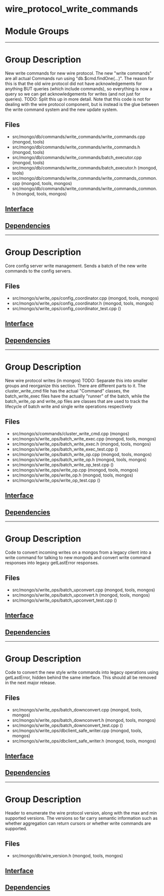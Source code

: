 # wire\_protocol\_write\_commands

# Module Groups

-------------

# Group Description
New write commands for new wire protocol. The new "write commands" are all actual Commands run  using "db.$cmd.findOne(...)". The reason for this is that the old wire protocol did not have  acknowledgements for anything BUT queries (which include commands), so everything is now a query  so we can get acknowledgements for writes (and not just for queries).
TODO: Split this up in more detail.  Note that this code is not for dealing with the wire protocol component, but is instead is the glue between the write command system and the new update system.

## Files
- src/mongo/db/commands/write\_commands/write\_commands.cpp   (mongod, tools)
- src/mongo/db/commands/write\_commands/write\_commands.h   (mongod, tools)
- src/mongo/db/commands/write\_commands/batch\_executor.cpp   (mongod, tools)
- src/mongo/db/commands/write\_commands/batch\_executor.h   (mongod, tools)
- src/mongo/db/commands/write\_commands/write\_commands\_common.cpp   (mongod, tools, mongos)
- src/mongo/db/commands/write\_commands/write\_commands\_common.h   (mongod, tools, mongos)

## [Interface](interface/0)

## [Dependencies](dependencies/0)

-------------

# Group Description
Core config server write management.  Sends a batch of the new write commands to the config servers.

## Files
- src/mongo/s/write\_ops/config\_coordinator.cpp   (mongod, tools, mongos)
- src/mongo/s/write\_ops/config\_coordinator.h   (mongod, tools, mongos)
- src/mongo/s/write\_ops/config\_coordinator\_test.cpp   ()

## [Interface](interface/1)

## [Dependencies](dependencies/1)

-------------

# Group Description
New wire protocol writes (in mongos) TODO: Separate this into smaller groups and reorganize this section.  There are different parts to it.  The cluster\_write\_cmd file has the actual "Command" classes, the batch\_write\_exec files have the actually "runner" of the batch, while the batch\_write\_op and write\_op files are classes that are used to track the lifecycle of batch write and single write operations respectively

## Files
- src/mongo/s/commands/cluster\_write\_cmd.cpp   (mongos)
- src/mongo/s/write\_ops/batch\_write\_exec.cpp   (mongod, tools, mongos)
- src/mongo/s/write\_ops/batch\_write\_exec.h   (mongod, tools, mongos)
- src/mongo/s/write\_ops/batch\_write\_exec\_test.cpp   ()
- src/mongo/s/write\_ops/batch\_write\_op.cpp   (mongod, tools, mongos)
- src/mongo/s/write\_ops/batch\_write\_op.h   (mongod, tools, mongos)
- src/mongo/s/write\_ops/batch\_write\_op\_test.cpp   ()
- src/mongo/s/write\_ops/write\_op.cpp   (mongod, tools, mongos)
- src/mongo/s/write\_ops/write\_op.h   (mongod, tools, mongos)
- src/mongo/s/write\_ops/write\_op\_test.cpp   ()

## [Interface](interface/2)

## [Dependencies](dependencies/2)

-------------

# Group Description
Code to convert incoming writes on a mongos from a legacy client into a write command for talking to new mongods and convert write command responses into legacy getLastError responses.

## Files
- src/mongo/s/write\_ops/batch\_upconvert.cpp   (mongod, tools, mongos)
- src/mongo/s/write\_ops/batch\_upconvert.h   (mongod, tools, mongos)
- src/mongo/s/write\_ops/batch\_upconvert\_test.cpp   ()

## [Interface](interface/3)

## [Dependencies](dependencies/3)

-------------

# Group Description
Code to convert the new style write commands into legacy operations using getLastError, hidden behind the same interface.  This should all be removed in the next major release.

## Files
- src/mongo/s/write\_ops/batch\_downconvert.cpp   (mongod, tools, mongos)
- src/mongo/s/write\_ops/batch\_downconvert.h   (mongod, tools, mongos)
- src/mongo/s/write\_ops/batch\_downconvert\_test.cpp   ()
- src/mongo/s/write\_ops/dbclient\_safe\_writer.cpp   (mongod, tools, mongos)
- src/mongo/s/write\_ops/dbclient\_safe\_writer.h   (mongod, tools, mongos)

## [Interface](interface/4)

## [Dependencies](dependencies/4)

-------------

# Group Description
Header to enumerate the wire protocol version, along with the max and min supported versions.  The versions so far carry semantic information such as whether aggregation can return cursors or whether write commands are supported.

## Files
- src/mongo/db/wire\_version.h   (mongod, tools, mongos)

## [Interface](interface/5)

## [Dependencies](dependencies/5)
